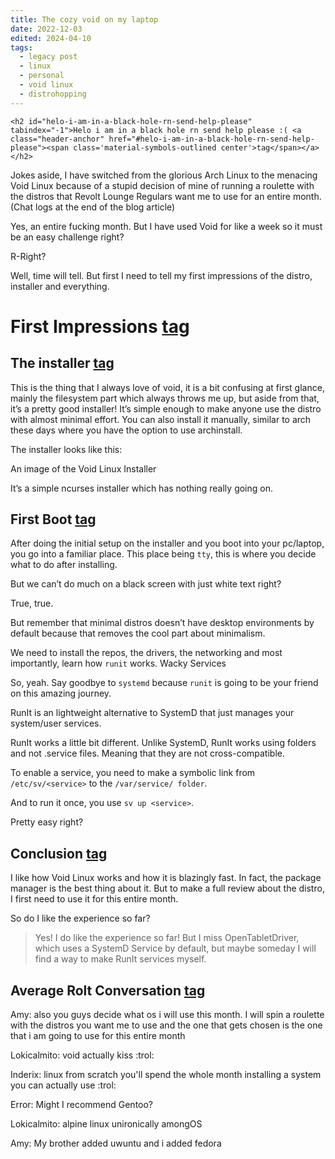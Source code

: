```yaml
---
title: The cozy void on my laptop
date: 2022-12-03
edited: 2024-04-10
tags:
  - legacy post
  - linux
  - personal
  - void linux
  - distrohopping
---
```

	<h2 id="helo-i-am-in-a-black-hole-rn-send-help-please" tabindex="-1">Helo i am in a black hole rn send help please :( <a class="header-anchor" href="#helo-i-am-in-a-black-hole-rn-send-help-please"><span class='material-symbols-outlined center'>tag</span></a></h2>
<p>Jokes aside, I have switched from the glorious Arch Linux to the menacing Void Linux because of a stupid decision of mine of running a roulette with the distros that Revolt Lounge Regulars want me to use for an entire month. (Chat logs at the end of the blog article)</p>
<p>Yes, an entire fucking month. But I have used Void for like a week so it must be an easy challenge right?</p>
<p>R-Right?</p>
<p>Well, time will tell. But first I need to tell my first impressions of the distro, installer and everything.</p>
<h1 id="first-impressions" tabindex="-1">First Impressions <a class="header-anchor" href="#first-impressions"><span class='material-symbols-outlined center'>tag</span></a></h1>
<h2 id="the-installer" tabindex="-1">The installer <a class="header-anchor" href="#the-installer"><span class='material-symbols-outlined center'>tag</span></a></h2>
<p>This is the thing that I always love of void, it is a bit confusing at first glance, mainly the filesystem part which always throws me up, but aside from that, it’s a pretty good installer! It’s simple enough to make anyone use the distro with almost minimal effort. You can also install it manually, similar to arch these days where you have the option to use archinstall.</p>
<p>The installer looks like this:</p>
<p>An image of the Void Linux Installer</p>
<p>It’s a simple ncurses installer which has nothing really going on.</p>
<h2 id="first-boot" tabindex="-1">First Boot <a class="header-anchor" href="#first-boot"><span class='material-symbols-outlined center'>tag</span></a></h2>
<p>After doing the initial setup on the installer and you boot into your pc/laptop, you go into a familiar place. This place being <code>tty</code>, this is where you decide what to do after installing.</p>
<p>But we can’t do much on a black screen with just white text right?</p>
<p>True, true.</p>
<p>But remember that minimal distros doesn’t have desktop environments by default because that removes the cool part about minimalism.</p>
<p>We need to install the repos, the drivers, the networking and most importantly, learn how <code>runit</code> works.
Wacky Services</p>
<p>So, yeah. Say goodbye to <code>systemd</code> because <code>runit</code> is going to be your friend on this amazing journey.</p>
<p>RunIt is an lightweight alternative to SystemD that just manages your system/user services.</p>
<p>RunIt works a little bit different. Unlike SystemD, RunIt works using folders and not .service files. Meaning that they are not cross-compatible.</p>
<p>To enable a service, you need to make a symbolic link from <code>/etc/sv/&lt;service&gt;</code> to the <code>/var/service/ folder</code>.</p>
<p>And to run it once, you use <code>sv up &lt;service&gt;</code>.</p>
<p>Pretty easy right?</p>
<h2 id="conclusion" tabindex="-1">Conclusion <a class="header-anchor" href="#conclusion"><span class='material-symbols-outlined center'>tag</span></a></h2>
<p>I like how Void Linux works and how it is blazingly fast. In fact, the package manager is the best thing about it. But to make a full review about the distro, I first need to use it for this entire month.</p>
<p>So do I like the experience so far?</p>
<blockquote>
<p>Yes! I do like the experience so far! But I miss OpenTabletDriver, which uses a SystemD Service by default, but maybe someday I will find a way to make RunIt services myself.</p>
</blockquote>
<h2 id="average-rolt-conversation" tabindex="-1">Average Rolt Conversation <a class="header-anchor" href="#average-rolt-conversation"><span class='material-symbols-outlined center'>tag</span></a></h2>
<p>Amy: also you guys decide what os i will use this month. I will spin a roulette with the distros you want me to use and the one that gets chosen is the one that i am going to use for this entire month</p>
<p>Lokicalmito: void
actually
kiss :trol:</p>
<p>Inderix: linux from scratch
you'll spend the whole month installing a system you can actually use :trol:</p>
<p>Error: Might I recommend Gentoo?</p>
<p>Lokicalmito: alpine linux
unironically amongOS</p>
<p>Amy: My brother added uwuntu and i added fedora</p>
